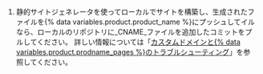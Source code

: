 1. 静的サイトジェネレータを使ってローカルでサイトを構築し、生成されたファイルを{% data variables.product.product_name %}にプッシュしてイルなら、ローカルのリポジトリに_CNAME_ファイルを追加したコミットをプルしてください。 詳しい情報については「[カスタムドメインと{% data variables.product.prodname_pages %}のトラブルシューティング](/articles/troubleshooting-custom-domains-and-github-pages#cname-errors)」を参照してください。
